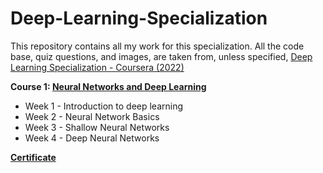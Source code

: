 # Deep-Learning-Specialization


This repository contains all my work for this specialization. All the code base, quiz questions, and images, are taken from, unless specified,  [Deep Learning Specialization - Coursera (2022)](https://www.coursera.org/specializations/deep-learning)


**Course 1: [Neural Networks and Deep Learning](https://www.coursera.org/learn/neural-networks-deep-learning?specialization=deep-learning)** <br /> 

  - Week 1 - Introduction to deep learning
  - Week 2 - Neural Network Basics
  - Week 3 - Shallow Neural Networks
  - Week 4 - Deep Neural Networks
  
  
  **[Certificate](https://coursera.org/share/9198bf9e5641668612752b5cd17be8a2)**  <br />
